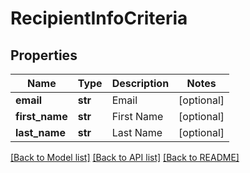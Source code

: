 # RecipientInfoCriteria

## Properties
Name | Type | Description | Notes
------------ | ------------- | ------------- | -------------
**email** | **str** | Email | [optional] 
**first_name** | **str** | First Name | [optional] 
**last_name** | **str** | Last Name | [optional] 

[[Back to Model list]](../README.md#documentation-for-models) [[Back to API list]](../README.md#documentation-for-api-endpoints) [[Back to README]](../README.md)


